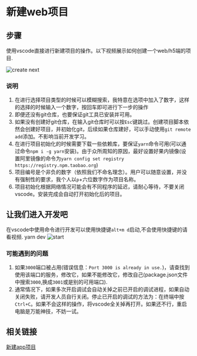 # 新建web项目

## 步骤

使用vscode直接进行新建项目的操作。以下视频展示如何创建一个web/h5端的项目.

![create next](../imgs/createwebproject.gif)

### 说明

1. 在进行选择项目类型的时候可以模糊搜索，我特意在选项中加入了数字，这样的选择的时候输入一个数字，按回车即可进行下一步的操作
1. 即便还没有git仓库，也要保证git工具已安装并可用。
1. 如果没有创建好git仓库，在输入git仓库时可以按`Esc`键跳过。创建项目脚本依然会创建好项目，并初始化git，后续如果仓库建好，可以手动使用`git remote add`添加。不影响当前开发学习。
1. 在进行项目初始化的时候需要下载一些依赖库，要保证`yarn`命令可用(可以通过命令`npm i -g yarn`安装)。由于众所周知的原因，最好设置好果内镜像(设置阿里镜像的命令为`yarn config set registry https://registry.npm.taobao.org`)
1. 项目编号是个非负的数字（依照我们不命名理念）。用户可以随意设置，并没有强制性的要求，我个人以`p`+六位数字作为项目名称。
1. 项目初始化根据网络情况可能会有不同程序的延迟，请耐心等待，不要关闭vscode。安装完成会自动打开初始化后的项目。

## 让我们进入开发吧

在vscode中使用命令进行开发可以使用快捷键`alt+m d`启动,不会使用快捷键的请看视频.
yarn dev
![start](../imgs/startweb.gif)

### 可能遇到的问题

1. 如果`3000`端口被占用(错误信息：`Port 3000 is already in use.`)，请查找到使用该端口的服务，修改它，如果不能修改它，修改自己(package.json文件中搜索`3000`,换成`3001`或是别的可用端口).
1. 通常情况下，如果多次开启调试会自动关掉之前已开启的调试进程，如果自动关闭失败，请开发人员自行关闭。停止已开启的调试的方法为：在终端中按`Ctrl+C`。如果不会这样的操作，将vscode全关掉再打开。如果还不行，重启电脑是万能神技，不妨一试。

## 相关链接

[新建app项目](./000016)
